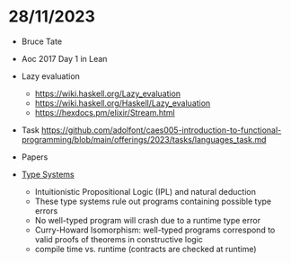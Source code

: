 # 28/11/2023

- Bruce Tate

- Aoc 2017 Day 1 in Lean

- Lazy evaluation
  - https://wiki.haskell.org/Lazy_evaluation
  - https://wiki.haskell.org/Haskell/Lazy_evaluation
  - https://hexdocs.pm/elixir/Stream.html
 


- Task https://github.com/adolfont/caes005-introduction-to-functional-programming/blob/main/offerings/2023/tasks/languages_task.md
- Papers
- [Type Systems](https://kmicinski.com/cis352-f23/assets/slides/types.pdf)
  - Intuitionistic Propositional Logic (IPL) and natural deduction 
  - These type systems rule out programs containing possible type errors
  - No well-typed program will crash due to a runtime type error
  - Curry-Howard Isomorphism: well-typed programs correspond to valid proofs of theorems in constructive logic
  - compile time vs. runtime (contracts are checked at runtime)
